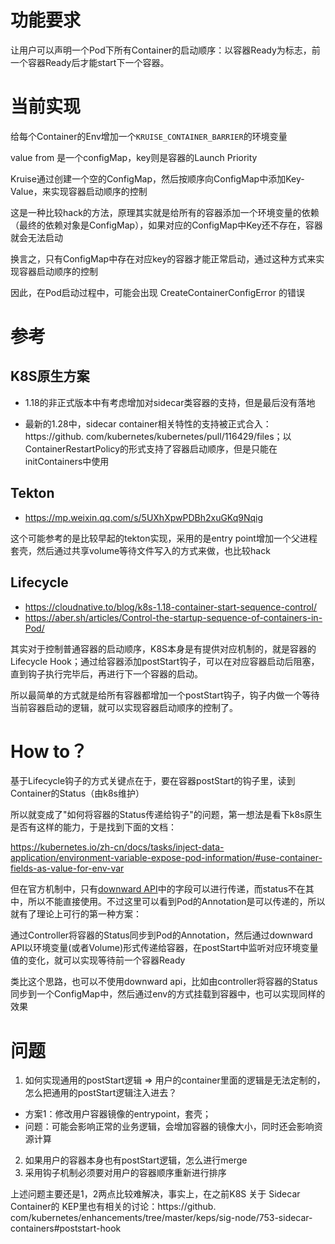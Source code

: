 # 功能要求

让用户可以声明一个Pod下所有Container的启动顺序：以容器Ready为标志，前一个容器Ready后才能start下一个容器。

# 当前实现

给每个Container的Env增加一个`KRUISE_CONTAINER_BARRIER`的环境变量

value from 是一个configMap，key则是容器的Launch Priority

Kruise通过创建一个空的ConfigMap，然后按顺序向ConfigMap中添加Key-Value，来实现容器启动顺序的控制

这是一种比较hack的方法，原理其实就是给所有的容器添加一个环境变量的依赖（最终的依赖对象是ConfigMap），如果对应的ConfigMap中Key还不存在，容器就会无法启动

换言之，只有ConfigMap中存在对应key的容器才能正常启动，通过这种方式来实现容器启动顺序的控制

因此，在Pod启动过程中，可能会出现 CreateContainerConfigError 的错误

# 参考

## K8S原生方案

- 1.18的非正式版本中有考虑增加对sidecar类容器的支持，但是最后没有落地

- 最新的1.28中，sidecar container相关特性的支持被正式合入：https://github.
  com/kubernetes/kubernetes/pull/116429/files；以ContainerRestartPolicy的形式支持了容器启动顺序，但是只能在initContainers中使用

## Tekton

- https://mp.weixin.qq.com/s/5UXhXpwPDBh2xuGKq9Nqig

这个可能参考的是比较早起的tekton实现，采用的是entry point增加一个父进程套壳，然后通过共享volume等待文件写入的方式来做，也比较hack

## Lifecycle

- https://cloudnative.to/blog/k8s-1.18-container-start-sequence-control/
- https://aber.sh/articles/Control-the-startup-sequence-of-containers-in-Pod/

其实对于控制普通容器的启动顺序，K8S本身是有提供对应机制的，就是容器的Lifecycle Hook；通过给容器添加postStart钩子，可以在对应容器启动后阻塞，直到钩子执行完毕后，再进行下一个容器的启动。

所以最简单的方式就是给所有容器都增加一个postStart钩子，钩子内做一个等待当前容器启动的逻辑，就可以实现容器启动顺序的控制了。

# How to？

基于Lifecycle钩子的方式关键点在于，要在容器postStart的钩子里，读到Container的Status（由k8s维护）

所以就变成了"如何将容器的Status传递给钩子"的问题，第一想法是看下k8s原生是否有这样的能力，于是找到下面的文档：

https://kubernetes.io/zh-cn/docs/tasks/inject-data-application/environment-variable-expose-pod-information/#use-container-fields-as-value-for-env-var

但在官方机制中，只有[downward API](https://kubernetes.io/zh-cn/docs/concepts/workloads/pods/downward-api/#available-fields)中的字段可以进行传递，而status不在其中，所以不能直接使用。不过这里可以看到Pod的Annotation是可以传递的，所以就有了理论上可行的第一种方案：

通过Controller将容器的Status同步到Pod的Annotation，然后通过downward API以环境变量(或者Volume)形式传递给容器，在postStart中监听对应环境变量值的变化，就可以实现等待前一个容器Ready

类比这个思路，也可以不使用downward api，比如由controller将容器的Status同步到一个ConfigMap中，然后通过env的方式挂载到容器中，也可以实现同样的效果

# 问题

1. 如何实现通用的postStart逻辑 => 用户的container里面的逻辑是无法定制的，怎么把通用的postStart逻辑注入进去？
  - 方案1：修改用户容器镜像的entrypoint，套壳；
  - 问题：可能会影响正常的业务逻辑，会增加容器的镜像大小，同时还会影响资源计算
2. 如果用户的容器本身也有postStart逻辑，怎么进行merge
3. 采用钩子机制必须要对用户的容器顺序重新进行排序

上述问题主要还是1，2两点比较难解决，事实上，在之前K8S 关于 Sidecar Container的 KEP里也有相关的讨论：https://github.
com/kubernetes/enhancements/tree/master/keps/sig-node/753-sidecar-containers#poststart-hook

